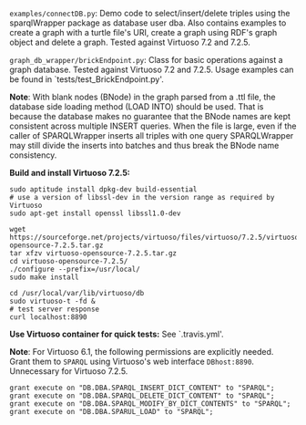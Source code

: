 `examples/connectDB.py`: Demo code to select/insert/delete triples using the sparqlWrapper package as database user dba.
Also contains examples to create a graph with a turtle file's URI, create a graph using RDF's graph object and
delete a graph.  Tested against Virtuoso 7.2 and 7.2.5.

`graph_db_wrapper/brickEndpoint.py`: Class for basic operations against a graph database.  Tested against Virtuoso 7.2 and 7.2.5.  Usage examples can be found in `tests/test_BrickEndpoint.py'.

**Note**: With blank nodes (BNode) in the graph parsed from a .ttl file,
the database side loading method (LOAD INTO) should be used.
That is because the database makes no guarantee that the BNode names are kept consistent across multiple
INSERT queries.
When the file is large, even if the caller of SPARQLWrapper inserts all triples with one query SPARQLWrapper may
still divide the inserts into batches and thus break the BNode name consistency.

**Build and install Virtuoso 7.2.5:**
```
sudo aptitude install dpkg-dev build-essential
# use a version of libssl-dev in the version range as required by Virtuoso
sudo apt-get install openssl libssl1.0-dev

wget https://sourceforge.net/projects/virtuoso/files/virtuoso/7.2.5/virtuoso-opensource-7.2.5.tar.gz
tar xfzv virtuoso-opensource-7.2.5.tar.gz
cd virtuoso-opensource-7.2.5/
./configure --prefix=/usr/local/
sudo make install

cd /usr/local/var/lib/virtuoso/db
sudo virtuoso-t -fd &
# test server response
curl localhost:8890
```

**Use Virtuoso container for quick tests:** See `.travis.yml'.

**Note**: For Virtuoso 6.1, the following permissions are explicitly needed.  Grant them
to `SPARQL` using Virtuoso's web interface `DBhost:8890`.  Unnecessary for Virtuoso 7.2.5.
```
grant execute on "DB.DBA.SPARQL_INSERT_DICT_CONTENT" to "SPARQL";
grant execute on "DB.DBA.SPARQL_DELETE_DICT_CONTENT" to "SPARQL";
grant execute on "DB.DBA.SPARQL_MODIFY_BY_DICT_CONTENTS" to "SPARQL";
grant execute on "DB.DBA.SPARUL_LOAD" to "SPARQL";
```
